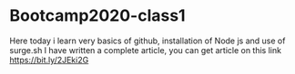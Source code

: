 # Bootcamp2020-class1
Here today i learn very basics of github, installation of Node js and use of surge.sh
I have written a complete article, you can get article on this link https://bit.ly/2JEki2G
